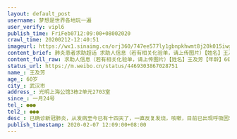 ```yaml
---
layout: default_post
username: 梦想是世界各地玩一遍
user_verify: vipl6
publish_time: FriFeb0712:09:00+08002020
crawl_time: 20200212-12:40:51
imageurl: https://wx1.sinaimg.cn/orj360/747ee577ly1gbnpkhwmt8j20k015iwg0.jpg,https://wx1.sinaimg.cn/orj360/747ee577ly1gbnpkik4vlj20k015i768.jpg,https://wx2.sinaimg.cn/orj360/747ee577ly1gbnpkj98eqj20k015idin.jpg,https://wx4.sinaimg.cn/orj360/747ee577ly1gbnpkjzz9cj20k015ijts.jpg
content_brief: 肺炎患者求助超话 求助人信息（若有相关化验单，请上传图片）【姓名】王及芳【年龄】60岁【所在城市】武汉市 【所在小区、社区】光明上海公馆3栋2单元2703室【患病时间】一月24号【联系方式】●●●【其他紧急联系人】●●●【病情描述】已确诊新冠肺炎，从发病至今已有十四天了 ...全文
content_full_raw: 求助人信息（若有相关化验单，请上传图片）【姓名】王及芳【年龄】60岁【所在城市】武汉市【所在小区、社区】光明上海公馆3栋2单元2703室【患病时间】一月24号【联系方式】●●●【其他紧急联系人】●●●【病情描述】已确诊新冠肺炎，从发病至今已有十四天了，一直反复发烧，咳嗽，目前已出现呼吸困难，急需入院治疗，患者今年已经有60岁了，发病这么长时间老人无论是从身体上还是心里上都承受不住了，求求各位好心人士能够帮帮我们！
status_url: https://m.weibo.cn/status/4469303867028751
name_: 王及芳
age_: 60岁
city_: 武汉市
address_: 光明上海公馆3栋2单元2703室
since_: 一月24号
tel_: ●●●
tel2_: ●●●
desc_: 已确诊新冠肺炎，从发病至今已有十四天了，一直反复发烧，咳嗽，目前已出现呼吸困难，急需入院治疗，患者今年已经有60岁了，发病这么长时间老人无论是从身体上还是心里上都承受不住了，求求各位好心人士能够帮帮我们！
publish_timestamp: 2020-02-07 12:09:00+08:00
---
```

